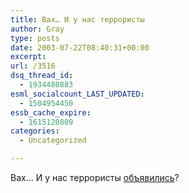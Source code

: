 ```yaml
---
title: Вах… И у нас террористы
author: Gray
type: posts
date: 2003-07-22T08:40:31+00:00
excerpt:
url: /3516
dsq_thread_id:
  - 1934480883
esml_socialcount_LAST_UPDATED:
  - 1504954450
essb_cache_expire:
  - 1615120809
categories:
  - Uncategorized

---
```








Вах&#8230; И у нас террористы <a href="http://www.korrespondent.net/main/75517" target="_blank">объявились</a>?